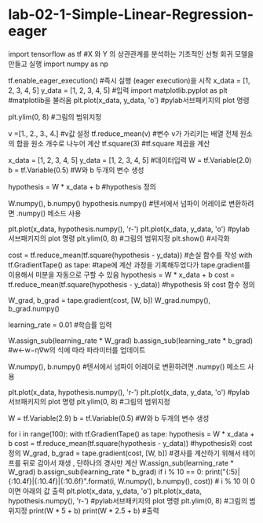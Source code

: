 # lab-02-1-Simple-Linear-Regression-eager
import tensorflow as tf
#X 와 Y 의 상관관계를 분석하는 기초적인 선형 회귀 모델을 만들고 실행
import numpy as np

tf.enable_eager_execution()
#즉시 실행 (eager execution)을 시작
x_data = [1, 2, 3, 4, 5]
y_data = [1, 2, 3, 4, 5]
#입력
import matplotlib.pyplot as plt
#matplotlib을 불러옴
plt.plot(x_data, y_data, 'o')
#pylab서브패키지의 plot 명령

plt.ylim(0, 8)
#그림의 범위지정

v =[1., 2., 3., 4.]
#v값 설정
tf.reduce_mean(v)
#변수 v가 가리키는 배열 전체  원소의 합을 원소 개수로 나누어 계산
tf.square(3)
#tf.square 제곱을 계산 

x_data = [1, 2, 3, 4, 5]
y_data = [1, 2, 3, 4, 5]
#데이터입력
W = tf.Variable(2.0)
b = tf.Variable(0.5)
#W와 b 두개의 변수 생성

hypothesis = W * x_data + b
#hypothesis 정의

W.numpy(), b.numpy()
hypothesis.numpy()
#텐서에서 넘파이 어레이로 변환하려면 .numpy() 메소드 사용

plt.plot(x_data, hypothesis.numpy(), 'r-')
plt.plot(x_data, y_data, 'o')
#pylab서브패키지의 plot 명령
plt.ylim(0, 8)
#그림의 범위지정
plt.show()
#시각화

cost = tf.reduce_mean(tf.square(hypothesis - y_data))
#손실 함수를 작성
with tf.GradientTape() as tape:
#tape에 계산 과정을 기록해두었다가 tape.gradient를 이용해서 미분을 자동으로 구할 수 있음
    hypothesis = W * x_data + b
    cost = tf.reduce_mean(tf.square(hypothesis - y_data))
#hypothesis 와 cost 함수 정의

W_grad, b_grad = tape.gradient(cost, [W, b])
W_grad.numpy(), b_grad.numpy()

learning_rate = 0.01
#학습률 입력

W.assign_sub(learning_rate * W_grad)
b.assign_sub(learning_rate * b_grad)
#w←w−η∇w의 식에 따라 파라미터를 업데이트

W.numpy(), b.numpy()
#텐서에서 넘파이 어레이로 변환하려면 .numpy() 메소드 사용

plt.plot(x_data, hypothesis.numpy(), 'r-')
plt.plot(x_data, y_data, 'o')
#pylab서브패키지의 plot 명령
plt.ylim(0, 8)
#그림의 범위지정


W = tf.Variable(2.9)
b = tf.Variable(0.5)
#W와 b 두개의 변수 생성

for i in range(100):
    with tf.GradientTape() as tape:
        hypothesis = W * x_data + b
        cost = tf.reduce_mean(tf.square(hypothesis - y_data))
        #hypothesis와 cost 정의
    W_grad, b_grad = tape.gradient(cost, [W, b])
    #경사를 계산하기 위해서 테이프를 뒤로 감아서 재생 , 단하나의 경사만 계산 
    W.assign_sub(learning_rate * W_grad)
    b.assign_sub(learning_rate * b_grad)
    if i % 10 == 0:
      print("{:5}|{:10.4f}|{:10.4f}|{:10.6f}".format(i, W.numpy(), b.numpy(), cost))
    # i % 10 이 0이면 아래의 값 출력
plt.plot(x_data, y_data, 'o')
plt.plot(x_data, hypothesis.numpy(), 'r-')
#pylab서브패키지의 plot 명령
plt.ylim(0, 8)
#그림의 범위지정
print(W * 5 + b)
print(W * 2.5 + b)
#출력
